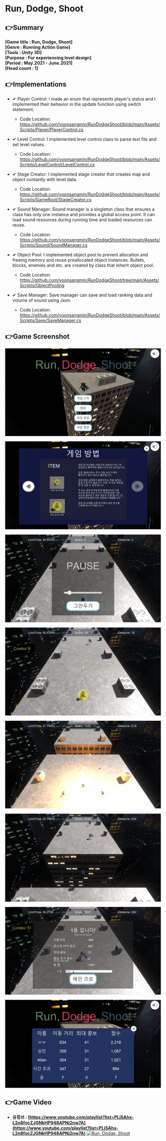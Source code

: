 # Run, Dodge, Shoot

## 👉Summary

**[Game title :  Run, Dodge, Shoot]**  
**[Genre      :  Running Action Game]**  
**[Tools      :  Unity 3D]**  
**[Purpose    :  For experiencing level design]**  
**[Period     :  May.2021 - June.2021]**  
**[Head count :  1]**  

## 👉Implementations

* ✔ Player Control: I made an enum that represents player's status and I implemented their behavior in the update function using switch statement.
  * Code Location: https://github.com/yoonsangmin/RunDodgeShoot/blob/main/Assets/Scripts/Player/PlayerControl.cs  


* ✔ Level Control: I implemented level control class to parse text file and set level values.
  * Code Location: https://github.com/yoonsangmin/RunDodgeShoot/blob/main/Assets/Scripts/LevelControl/LevelControl.cs  
 
 
* ✔ Stage Creator: I implemented stage creator that creates map and object contantly with level data.
  * Code Location: https://github.com/yoonsangmin/RunDodgeShoot/blob/main/Assets/Scripts/GameRoot/StageCreator.cs  
 
 
* ✔ Sound Manager: Sound manager is a singleton class that ensures a class has only one instance and provides a global access point. It can load sound resources during running time and loaded resources can reuse.
  * Code Location: https://github.com/yoonsangmin/RunDodgeShoot/blob/main/Assets/Scripts/Sound/SoundManager.cs  


* ✔ Object Pool: I implemented object pool to prevent allocation and freeing memory and reuse preallocated object instances. Bullets, blocks, enemies and etc. are created by class that inherit object pool.
  * Code Location: https://github.com/yoonsangmin/RunDodgeShoot/tree/main/Assets/Scripts/ObjectPooling  


* ✔ Save Manager: Save manager can save and load ranking data and volume of sound using Json.
  * Code Location: https://github.com/yoonsangmin/RunDodgeShoot/blob/main/Assets/Scripts/Save/SaveManager.cs  


## 👉Game Screenshot

![1.png](Images/1.png)

![2.png](Images/2.png)

![3.png](Images/3.png)

![4.png](Images/4.png)

![5.png](Images/5.png)

![6.png](Images/6.png)

![7.png](Images/7.png)

![8.png](Images/8.png)

## 👉Game Video

- **유튜브 : [https://www.youtube.com/playlist?list=PLjSAhx-L2n8focZJGNkHP948APNj2nw7A](https://www.youtube.com/playlist?list=PLjSAhx-L2n8focZJGNkHP948APNj2nw7A)**
[![Run, Dodge, Shoot](https://img.youtube.com/vi/DevAbZc6Ofs/0.jpg)](https://www.youtube.com/watch?v=DevAbZc6Ofs "Run, Dodge, Shoot")
